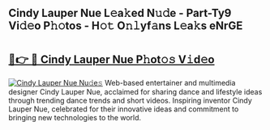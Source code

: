 ## Cindy Lauper Nue L𝚎a𝚔ed N𝚞𝚍e - Part-Ty9 Vi𝚍𝚎o P𝚑𝚘tos - H𝚘𝚝 O𝚗𝚕yf𝚊ns L𝚎a𝚔s eNrGE

# <h2><a href="http://kf2p1m.oniu.top/?m=Cindy+Lauper+Nue">🔗👉 🔴 Cindy Lauper Nue P𝚑ot𝚘𝚜 V𝚒d𝚎o</a></h2>

[![Cindy Lauper Nue Nu𝚍e𝚜](https://i.imgur.com/0qMVB7G.gif)](http://kf2p1m.oniu.top/?m=Cindy+Lauper+Nue)
Web-based entertainer and multimedia designer Cindy Lauper Nue, acclaimed for sharing dance and lifestyle ideas through trending dance trends and short videos. Inspiring inventor Cindy Lauper Nue, celebrated for their innovative ideas and commitment to bringing new technologies to the world.  
